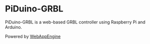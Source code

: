 # PiDuino-GRBL

PiDuino-GRBL is a web-based GRBL controller using Raspberry Pi and Arduino.

Powered by [WebAppEngine](https://github.com/cheton/webappengine)
